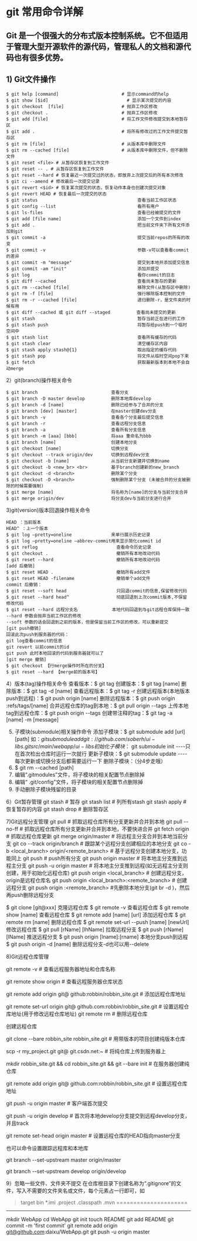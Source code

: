 # git 常用命令详解
## Git 是一个很强大的分布式版本控制系统。它不但适用于管理大型开源软件的源代码，管理私人的文档和源代码也有很多优势。
## 1) Git文件操作
```
$ git help [command]                        # 显示command的help
$ git show [$id]                              # 显示某次提交的内容 
$ git checkout  [file]                      # 抛弃工作区修改
$ git checkout .                            # 抛弃工作区修改
$ git add [file]                            # 将工作文件修改提交到本地暂存区
$ git add .                                 # 将所有修改过的工作文件提交暂存区
$ git rm [file]                             # 从版本库中删除文件
$ git rm --cached [file]                    # 从版本库中删除文件，但不删除文件
$ git reset <file> # 从暂存区恢复到工作文件
$ git reset -- . # 从暂存区恢复到工作文件
$ git reset --hard # 恢复最近一次提交过的状态，即放弃上次提交后的所有本次修改
$ git ci --amend # 修改最后一次提交记录
$ git revert <$id> # 恢复某次提交的状态，恢复动作本身也创建次提交对象
$ git revert HEAD # 恢复最后一次提交的状态
$ git status                                      查看当前工作区状态 
$ git config --list                               看所有用户
$ git ls-files                                    查看已经被提交的文件
$ git add [file name]                             添加一个文件到index
$ git add .                                       把当前文件夹下所有文件添加到git
$ git commit -a                                   提交当前repos的所有的改变
$ git commit -v                                   参数-v可以查看看commit的差异
$ git commit -m "message"                         提交到本地并添加提交信息
$ git commit -am "init"                           添加并提交 
$ git log                                         看你commit的日志
$ git diff --cached                               查看尚未暂存的更新
$ git rm --cached [file]                          移除文件(从暂存区中删除)
$ git rm -f [file]                                强行移除版本控制的文件
$ git rm -r --cached [file]                       递归删除-r，是文件夹的时候有用
$ git diff --cached 或 git diff --staged          查看尚未提交的更新
$ git stash                                       暂存当前正在进行的工作
$ git stash push                                  将暂存给push到一个临时空间中
$ git stash list                                  查看所有缓存的代码
$ git stash clear                                 清空缓存区内容
$ git stash apply stash@{1}                       取出指定的缓存代码
$ git stash pop                                   将文件从临时空间pop下来
$ git fetch                                       获取最新版本到本地不会自动merge
```
2）git(branch)操作相关命令
```
$ git branch                            查看分支
$ git branch -D master develop          删除本地库develop
$ git branch -d [name]                  删除已经参与了合并的分支
$ git branch [dev] [master]             在master创建dev分支
$ git branch -v                         查看各个分支最后提交信息
$ git branch -r                         查看远程分支信息
$ git branch -a                         查看所有分支信息
$ git branch -m [aaa] [bbb]             将aaa 重命名为bbb
$ git branch [name]                     创建本地分支
$ git checkout [name]                   切换分支
$ git checkout --track origin/dev       切换到远程dev分支
$ git checkout -b [name]                从当前分支新建并切换到name
$ git checkout -b <new_br> <br>         基于branch创建新的new_branch
$ git checkout -d <branch>              删除某个分支
$ git checkout -D <branch>              强制删除某个分支 (未被合并的分支被删除的时候需要强制)
$ git merge [name] 	                    将名称为[name]的分支与当前分支合并
$ git merge origin/dev                  将分支dev与当前分支进行合并
```
3)git(version)版本回退操作相关命令
```
HEAD ：当前版本
HEAD^ ：上一个版本
$ git log –pretty=oneline               来单行展示历史记录
$ git log –pretty=oneline –abbrev-commit用来显示简化commit id 
$ git reflog                              查看命令历史记录 
$ git checkout .                          撤销所有本地改动代码
$ git reset --hard                        撤销所有本地改动代码
[add 后撤销]
$ git reset HEAD .                        撤销所有add文件 
$ git reset HEAD -filename                撤销单个add文件
commit 后撤销：
$ git reset --soft head                   只回退commit的信息,保留修改代码
$ git reset --hard head^                  彻底回退到上次commit版本,不保留修改代码
$ git reset --hard 远程分支名             本地代码回退到与git远程仓库保持一致
--hard 参数会抛弃当前工作区的修改
--soft 参数的话会回退到之前的版本，但是保留当前工作区的修改，可以重新提交
[git push撤销]
回滚此次push到服务器的代码：
git log查看commit的信息
git revert 以前commit的id
git push 此时本地回滚的代码到服务器就可以了
[git merge 撤销]
$ git checkout 【行merge操作时所在的分支】
$ git reset --hard 【merge前的版本号】
```

4）版本(tag)操作相关命令
查看版本：$ git tag
创建版本：$ git tag [name]
删除版本：$ git tag -d [name]
查看远程版本：$ git tag -r
创建远程版本(本地版本push到远程)：$ git push origin [name]
删除远程版本：$ git push origin :refs/tags/[name]
合并远程仓库的tag到本地：$ git pull origin --tags
上传本地tag到远程仓库：$ git push origin --tags
创建带注释的tag：$ git tag -a [name] -m [message]

5) 子模块(submodule)相关操作命令
添加子模块：$ git submodule add [url] [path]
如：$git submodule add git://github.com/soberh/ui-libs.git src/main/webapp/ui-libs
初始化子模块：$ git submodule init  ----只在首次检出仓库时运行一次就行
更新子模块：$ git submodule update ----每次更新或切换分支后都需要运行一下
删除子模块：（分4步走哦）
1) $ git rm --cached [path]
2) 编辑“.gitmodules”文件，将子模块的相关配置节点删除掉
3) 编辑“ .git/config”文件，将子模块的相关配置节点删除掉
4) 手动删除子模块残留的目录


6）Git暂存管理
git stash # 暂存
git stash list # 列所有stash
git stash apply # 恢复暂存的内容
git stash drop # 删除暂存区


7)Git远程分支管理
git pull # 抓取远程仓库所有分支更新并合并到本地
git pull --no-ff # 抓取远程仓库所有分支更新并合并到本地，不要快进合并
git fetch origin # 抓取远程仓库更新
git merge origin/master # 将远程主分支合并到本地当前分支
git co --track origin/branch # 跟踪某个远程分支创建相应的本地分支
git co -b <local_branch> origin/<remote_branch> # 基于远程分支创建本地分支，功能同上
git push # push所有分支
git push origin master # 将本地主分支推到远程主分支
git push -u origin master # 将本地主分支推到远程(如无远程主分支则创建，用于初始化远程仓库)
git push origin <local_branch> # 创建远程分支， origin是远程仓库名
git push origin <local_branch>:<remote_branch> # 创建远程分支
git push origin :<remote_branch> #先删除本地分支(git br -d <branch>)，然后再push删除远程分支

$ git clone [git@xxx]                             克隆远程仓库
$ git remote -v                                   查看远程仓库
$ git remote show [name]                          查看远程仓库
$ git remote add [name] [url]                     添加远程仓库
$ git remote rm [name]                            删除远程仓库
$ git remote set-url --push [name] [newUrl]       修改远程仓库
$ git pull [rName] [lhName]                       拉取远程分支
$ git push [rName] [lName]                        推送远程分支
$ git push origin [lname]:[rname]                 本地分支push到远程
$ git push origin -d [name]                       删除远程分支-d也可以用--delete

8)Git远程仓库管理

git remote -v # 查看远程服务器地址和仓库名称

git remote show origin # 查看远程服务器仓库状态

git remote add origin git@ github:robbin/robbin_site.git # 添加远程仓库地址

git remote set-url origin git@ github.com:robbin/robbin_site.git # 设置远程仓库地址(用于修改远程仓库地址) git remote rm <repository> # 删除远程仓库

创建远程仓库

git clone --bare robbin_site robbin_site.git # 用带版本的项目创建纯版本仓库

scp -r my_project.git git@ git.csdn.net:~ # 将纯仓库上传到服务器上

mkdir robbin_site.git && cd robbin_site.git && git --bare init # 在服务器创建纯仓库

git remote add origin git@ github.com:robbin/robbin_site.git # 设置远程仓库地址

git push -u origin master # 客户端首次提交

git push -u origin develop # 首次将本地develop分支提交到远程develop分支，并且track

git remote set-head origin master # 设置远程仓库的HEAD指向master分支

也可以命令设置跟踪远程库和本地库

git branch --set-upstream master origin/master

git branch --set-upstream develop origin/develop

9）忽略一些文件、文件夹不提交
在仓库根目录下创建名称为“.gitignore”的文件，写入不需要的文件夹名或文件，每个元素占一行即可，如
> target
> bin
> *.imi
> .project
> .classpath
> .mvn
=====================
-----------------------------------------------------------
mkdir WebApp
cd WebApp
git init
touch README
git add README
git commit -m 'first commit'
git remote add origin git@github.com:daixu/WebApp.git
git push -u origin master
